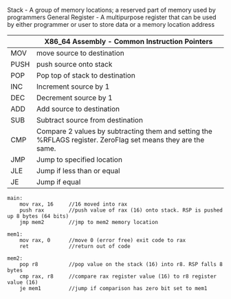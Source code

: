 
Stack - A group of memory locations; a reserved part of memory used by programmers
General Register - A multipurpose register that can be used by either programmer or user to store data or a memory location address


|     |        X86_64 Assembly - Common Instruction Pointers                 |
|-----|----------------------------------------------------------------------|
| MOV | move source to destination 
| PUSH | push source onto stack 
| POP | Pop top of stack to destination 
| INC | Increment source by 1 
| DEC | Decrement source by 1 
| ADD | Add source to destination
| SUB | Subtract source from destination
| CMP | Compare 2 values by subtracting them and setting the %RFLAGS register. ZeroFlag set means they are the same.
| JMP | Jump to specified location
| JLE | Jump if less than or equal
| JE | Jump if equal








```
main:
    mov rax, 16     //16 moved into rax
    push rax        //push value of rax (16) onto stack. RSP is pushed up 8 bytes (64 bits)
    jmp mem2        //jmp to mem2 memory location

mem1:
    mov rax, 0      //move 0 (error free) exit code to rax
    ret             //return out of code

mem2:
    pop r8          //pop value on the stack (16) into r8. RSP falls 8 bytes
    cmp rax, r8     //compare rax register value (16) to r8 register value (16)
    je mem1         //jump if comparison has zero bit set to mem1
```
